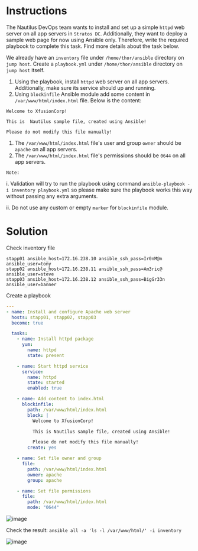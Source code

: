 # Instructions

The Nautilus DevOps team wants to install and set up a simple `httpd` web server on all app servers in `Stratos DC`.
 Additionally, they want to deploy a sample web page for now using 
Ansible only. Therefore, write the required playbook to complete this 
task. Find more details about the task below.

We already have an `inventory` file under `/home/thor/ansible` directory on `jump host`. Create a `playbook.yml` under `/home/thor/ansible` directory on `jump host` itself.

1. Using the playbook, install `httpd` web server on all app servers. Additionally, make sure its service  should up and running.
2. Using `blockinfile` Ansible module add some content in `/var/www/html/index.html` file. Below is the content:

`Welcome to XfusionCorp!`

`This is  Nautilus sample file, created using Ansible!`

`Please do not modify this file manually!`

1. The `/var/www/html/index.html` file's user and group `owner` should be `apache` on all app servers.
2. The `/var/www/html/index.html` file's permissions should be `0644` on all app servers.

`Note:`

i. Validation will try to run the playbook using command `ansible-playbook -i inventory playbook.yml` so please make sure the playbook works this way without passing any extra arguments.

ii. Do not use any custom or empty `marker` for `blockinfile` module.

# Solution

Check inventory file

```
stapp01 ansible_host=172.16.238.10 ansible_ssh_pass=Ir0nM@n ansible_user=tony
stapp02 ansible_host=172.16.238.11 ansible_ssh_pass=Am3ric@ ansible_user=steve
stapp03 ansible_host=172.16.238.12 ansible_ssh_pass=BigGr33n ansible_user=banner
```

Create a playbook

```YAML
---
- name: Install and configure Apache web server
  hosts: stapp01, stapp02, stapp03
  become: true

  tasks:
    - name: Install httpd package
      yum:
        name: httpd
        state: present

    - name: Start httpd service
      service:
        name: httpd
        state: started
        enabled: true

    - name: Add content to index.html
      blockinfile:
        path: /var/www/html/index.html
        block: |
          Welcome to XfusionCorp!

          This is Nautilus sample file, created using Ansible!

          Please do not modify this file manually!
        create: yes

    - name: Set file owner and group
      file:
        path: /var/www/html/index.html
        owner: apache
        group: apache

    - name: Set file permissions
      file:
        path: /var/www/html/index.html
        mode: "0644"
```

![image](https://github.com/janaom/KodeKloud-Engineer-2.0/assets/83917694/92ec2f4f-ca7a-4274-a855-14a00c137882)

Check the result: `ansible all -a 'ls -l /var/www/html/' -i inventory`

![image](https://github.com/janaom/KodeKloud-Engineer-2.0/assets/83917694/7e41ff94-c035-42da-9c94-204fb335ce1c)

